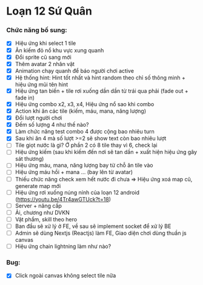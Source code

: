 # Loạn 12 Sứ Quân

### Chức năng bố sung:
- [X] Hiệu ứng khi select 1 tile
- [X] Ăn kiếm đỏ nổ khu vực xung quanh
- [X] Đổi sprite cũ sang mới
- [X] Thêm avatar 2 nhân vật
- [X] Animation chạy quanh để báo người chơi active
- [X] Hệ thống hint: Hint tốt nhất và hint random theo chỉ số thông minh + hiệu ứng mũi tên hint
- [X] Hiệu ứng tan biến + tile rơi xuống dần dần từ trái qua phải (fade out + fade in)
- [X] Hiệu ứng combo x2, x3, x4, Hiệu ứng nổ sao khi combo
- [X] Action khi ăn các tile (kiếm, máu, mana, năng lượng)
- [X] Đổi lượt người chơi
- [X] Đếm số lượng 4 như thế nào?
- [X] Làm chức năng test combo 4 được cộng bao nhiêu turn
- [X] Sau khi ăn 4 mà số lượt >=2 sẽ show text còn bao nhiêu lượt
- [ ] Tile giọt nước là gì? Ở phần 2 có 8 tile thay vì 6, check lại
- [ ] Hiệu ứng kiếm (sau khi kiếm đến nơi sẽ tan dần + xuất hiện hiệu ứng gây sát thương)
- [ ] Hiệu ứng máu, mana, năng lượng bay từ chỗ ăn tile vào
- [ ] Hiệu ứng máu hồi + mana ... (bay lên từ avatar)
- [ ] Thiếu chức năng check xem hết nước đi chưa => Hiệu ứng xoá map cũ, generate map mới
- [ ] Hiệu ứng rơi xuống núng nính của loạn 12 android (https://youtu.be/4Tr4awGTUck?t=18)
- [ ] Server + nâng cấp
- [ ] Ải, chương như DVKN
- [ ] Vật phẩm, skill theo hero
- [ ] Ban đầu sẽ xử lý ở FE, về sau sẽ implement socket để xử lý BE
- [ ] Admin sẽ dùng Nextjs (Reactjs) làm FE, Giao diện chơi dùng thuần js canvas
- [ ] Hiệu ứng chain lightning làm như nào?

### Bug:
- [X] Click ngoài canvas không select tile nữa
